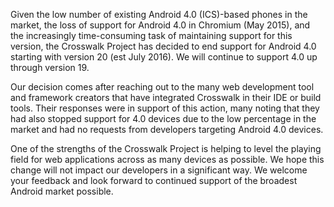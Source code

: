 Given the low number of existing Android 4.0 (ICS)-based phones in the market, the loss of support for Android 4.0 in Chromium (May 2015), and the increasingly time-consuming task of maintaining support for this version, the Crosswalk Project has decided to end support for Android 4.0 starting with version 20 (est July 2016).  We will continue to support 4.0 up through version 19.

Our decision comes after reaching out to the many web development tool and framework creators that have integrated Crosswalk in their IDE or build tools. Their responses were in support of this action, many noting that they had also stopped support for 4.0 devices due to the low percentage in the market and had no requests from developers targeting Android 4.0 devices.

One of the strengths of the Crosswalk Project is helping to level the playing field for web applications across as many devices as possible. We hope this change will not impact our developers in a significant way. We welcome your feedback and look forward to continued support of the broadest Android market possible.
